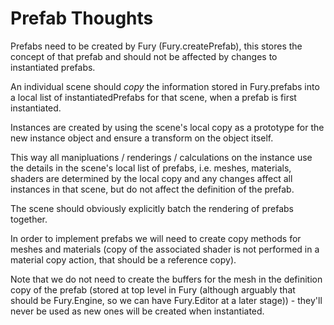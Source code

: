 # Prefab Thoughts

Prefabs need to be created by Fury (Fury.createPrefab), this stores the concept of that prefab and should not be affected by changes to instantiated prefabs. 

An individual scene should _copy_ the information stored in Fury.prefabs into a local list of instantiatedPrefabs for that scene, when a prefab is first instantiated.

Instances are created by using the scene's local copy as a prototype for the new instance object and ensure a transform on the object itself.

This way all manipluations / renderings / calculations on the instance use the details in the scene's local list of prefabs, i.e. meshes, materials, shaders are determined by the local copy and any changes affect all instances in that scene, but do not affect the definition of the prefab.

The scene should obviously explicitly batch the rendering of prefabs together. 

In order to implement prefabs we will need to create copy methods for meshes and materials (copy of the associated shader is not performed in a material copy action, that should be a reference copy). 

Note that we do not need to create the buffers for the mesh in the definition copy of the prefab (stored at top level in Fury (although arguably that should be Fury.Engine, so we can have Fury.Editor at a later stage)) - they'll never be used as new ones will be created when instantiated.